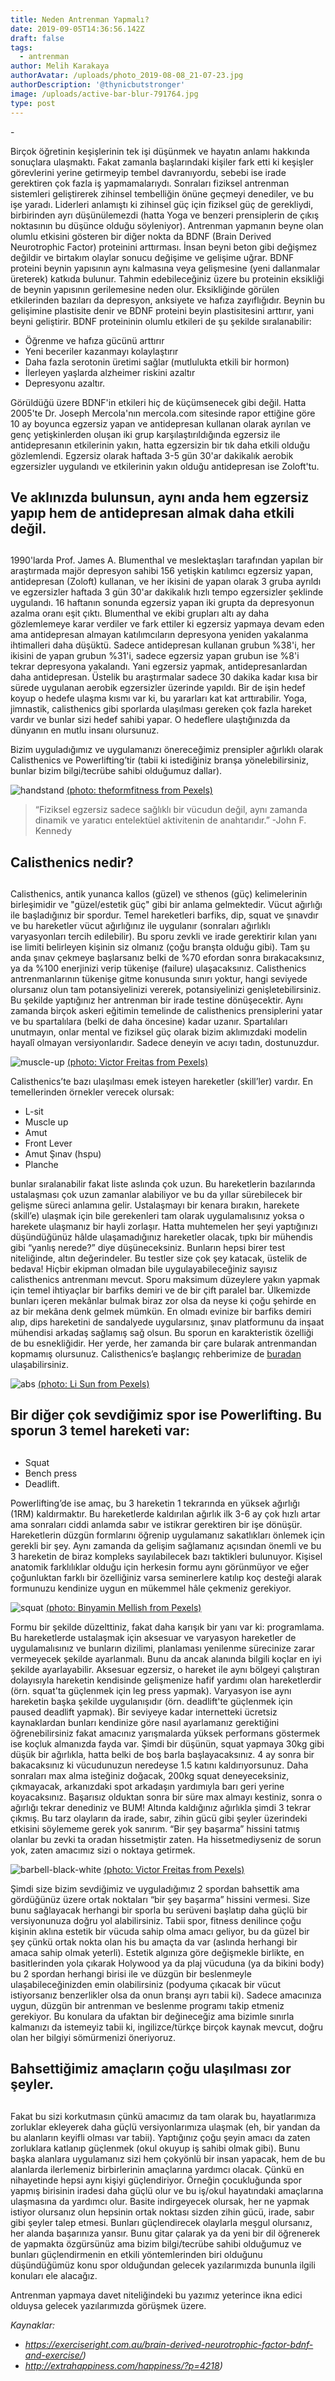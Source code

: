 ```yaml
---
title: Neden Antrenman Yapmalı?
date: 2019-09-05T14:36:56.142Z
draft: false
tags:
  - antrenman
author: Melih Karakaya
authorAvatar: /uploads/photo_2019-08-08_21-07-23.jpg
authorDescription: '@thynicbutstronger'
image: /uploads/active-bar-blur-791764.jpg
type: post
---
```

\-

  Birçok öğretinin keşişlerinin tek işi düşünmek ve hayatın anlamı hakkında sonuçlara ulaşmaktı. Fakat zamanla başlarındaki kişiler fark etti ki keşişler görevlerini yerine getirmeyip tembel davranıyordu, sebebi ise irade gerektiren çok fazla iş yapmamalarıydı. Sonraları fiziksel antrenman sistemleri geliştirerek zihinsel tembelliğin önüne geçmeyi denediler, ve bu işe yaradı. Liderleri anlamıştı ki zihinsel güç için fiziksel güç de gerekliydi, birbirinden ayrı düşünülemezdi (hatta Yoga ve benzeri prensiplerin de çıkış noktasının bu düşünce olduğu söyleniyor). Antrenman yapmanın beyne olan olumlu etkisini gösteren bir diğer nokta da BDNF (Brain Derived Neurotrophic Factor) proteinini arttırması. İnsan beyni beton gibi değişmez değildir ve birtakım olaylar sonucu değişime ve gelişime uğrar. BDNF proteini beynin yapısının aynı kalmasına veya gelişmesine (yeni dallanmalar üreterek) katkıda bulunur. Tahmin edebileceğiniz üzere bu proteinin eksikliği de beynin yapısının gerilemesine neden olur. Eksikliğinde görülen etkilerinden bazıları da depresyon, anksiyete ve hafıza zayıflığıdır. Beynin bu gelişimine plastisite denir ve BDNF proteini beyin plastisitesini arttırır, yani beyni geliştirir. BDNF proteininin olumlu etkileri de şu şekilde sıralanabilir: 

* Öğrenme ve hafıza gücünü arttırır
* Yeni beceriler kazanmayı kolaylaştırır
* Daha fazla serotonin üretimi sağlar (mutlulukta etkili bir hormon) 
* İlerleyen yaşlarda alzheimer riskini azaltır
* Depresyonu azaltır.

Görüldüğü üzere BDNF'in etkileri hiç de küçümsenecek gibi değil. Hatta 2005'te Dr. Joseph Mercola'nın mercola.com sitesinde rapor ettiğine göre 10 ay boyunca egzersiz yapan ve antidepresan kullanan olarak ayrılan ve genç yetişkinlerden oluşan iki grup karşılaştırıldığında egzersiz ile antidepresanın etkilerinin yakın, hatta egzersizin bir tık daha etkili olduğu gözlemlendi. Egzersiz olarak haftada 3-5 gün 30'ar dakikalık aerobik egzersizler uygulandı ve etkilerinin yakın olduğu antidepresan ise Zoloft'tu. 

## Ve aklınızda bulunsun, aynı anda hem egzersiz yapıp hem de antidepresan almak daha etkili değil.

## 

1990'larda Prof. James A. Blumenthal ve meslektaşları tarafından yapılan bir araştırmada majör depresyon sahibi 156 yetişkin katılımcı egzersiz yapan, antidepresan (Zoloft) kullanan, ve her ikisini de yapan olarak 3 gruba ayrıldı ve egzersizler haftada 3 gün 30'ar dakikalık hızlı tempo egzersizler şeklinde uygulandı. 16 haftanın sonunda egzersiz yapan iki grupta da depresyonun azalma oranı eşit çıktı. Blumenthal ve ekibi grupları altı ay daha gözlemlemeye karar verdiler ve fark ettiler ki egzersiz yapmaya devam eden ama antidepresan almayan katılımcıların depresyona yeniden yakalanma ihtimalleri daha düşüktü. Sadece antidepresan kullanan grubun %38'i, her ikisini de yapan grubun %31'i, sadece egzersiz yapan grubun ise %8'i tekrar depresyona yakalandı. Yani egzersiz yapmak, antidepresanlardan daha antidepresan. Üstelik bu araştırmalar sadece 30 dakika kadar kısa bir sürede uygulanan aerobik egzersizler üzerinde yapıldı. Bir de işin hedef koyup o hedefe ulaşma kısmı var ki, bu yararları kat kat arttırabilir. Yoga, jimnastik, calisthenics gibi sporlarda ulaşılması gereken çok fazla hareket vardır ve bunlar sizi hedef sahibi yapar. O hedeflere ulaştığınızda da dünyanın en mutlu insanı olursunuz.

  Bizim uyguladığımız ve uygulamanızı önereceğimiz prensipler ağırlıklı olarak Calisthenics ve Powerlifting’tir (tabii ki istediğiniz branşa yönelebilirsiniz, bunlar bizim bilgi/tecrübe sahibi olduğumuz dallar). 

![handstand](/uploads/acro-acro-yoga-active-1139500-1-.jpg "handstand")
[(photo: theformfitness from Pexels)](https://www.pexels.com/@theformfitness-446016) 

> “Fiziksel egzersiz sadece sağlıklı bir vücudun değil, aynı zamanda dinamik ve yaratıcı entelektüel aktivitenin de anahtarıdır.” -John F. Kennedy

##   Calisthenics nedir?

## 

Calisthenics, antik yunanca kallos (güzel) ve sthenos (güç) kelimelerinin birleşimidir ve "güzel/estetik güç" gibi bir anlama gelmektedir. Vücut ağırlığı ile başladığınız bir spordur. Temel hareketleri barfiks, dip, squat ve şınavdır ve bu hareketler vücut ağırlığınız ile uygulanır (sonraları ağırlıklı varyasyonları tercih edilebilir). Bu sporu zevkli ve irade gerektirir kılan yanı ise limiti belirleyen kişinin siz olmanız (çoğu branşta olduğu gibi). Tam şu anda şınav çekmeye başlarsanız belki de %70 efordan sonra bırakacaksınız, ya da %100 enerjinizi verip tükenişe (failure) ulaşacaksınız. Calisthenics antrenmanlarının tükenişe gitme konusunda sınırı yoktur, hangi seviyede olursanız olun tam potansiyelinizi vererek, potansiyelinizi genişletebilirsiniz. Bu şekilde yaptığınız her antrenman bir irade testine dönüşecektir. Aynı zamanda birçok askeri eğitimin temelinde de calisthenics prensiplerini yatar ve bu spartalılara (belki de daha öncesine) kadar uzanır. Spartalıları unutmayın, onlar mental ve fiziksel güç olarak bizim aklımızdaki modelin hayalî olmayan versiyonlarıdır. Sadece deneyin ve acıyı tadın, dostunuzdur.

![muscle-up](/uploads/action-active-agility-2261479-1-.jpg "muscle-up")
[(photo: Victor Freitas from Pexels)](https://www.pexels.com/@victorfreitas)

  Calisthenics’te bazı ulaşılması emek isteyen hareketler (skill’ler) vardır. En temellerinden örnekler verecek olursak:

* L-sit
* Muscle up
* Amut
* Front Lever
* Amut Şınav (hspu)
* Planche

bunlar sıralanabilir fakat liste aslında çok uzun. Bu hareketlerin bazılarında ustalaşması çok uzun zamanlar alabiliyor ve bu da yıllar sürebilecek bir gelişme süreci anlamına gelir. Ustalaşmayı bir kenara bırakın, harekete (skill’e) ulaşmak için bile gerekenleri tam olarak uygulamalısınız yoksa o harekete ulaşmanız bir hayli zorlaşır. Hatta muhtemelen her şeyi yaptığınızı düşündüğünüz hâlde ulaşamadığınız hareketler olacak, tıpkı bir mühendis gibi “yanlış nerede?” diye düşüneceksiniz. Bunların hepsi birer test niteliğinde, altın değerindeler. Bu testler size çok şey katacak, üstelik de bedava! Hiçbir ekipman olmadan bile uygulayabileceğiniz sayısız calisthenics antrenmanı mevcut. Sporu maksimum düzeylere yakın yapmak için temel ihtiyaçlar bir barfiks demiri ve de bir çift paralel bar. Ülkemizde bunları içeren mekânlar bulmak biraz zor olsa da neyse ki çoğu şehirde en az bir mekâna denk gelmek mümkün. En olmadı evinize bir barfiks demiri alıp, dips hareketini de sandalyede uygularsınız, şınav platformunu da inşaat mühendisi arkadaş sağlamış sağ olsun. Bu sporun en karakteristik özelliği de bu esnekliğidir. Her yerde, her zamanda bir çare bularak antrenmandan kopmamış olursunuz. Calisthenics’e başlangıç rehberimize de [buradan](https://www.barplatoon.com/calisthenics-ba%C5%9Flang%C4%B1%C3%A7/) ulaşabilirsiniz.

![abs](/uploads/abs-action-athlete-2294363-1-.jpg "abs")
[(photo: Li Sun from Pexels)](https://www.pexels.com/@823sl)

## Bir diğer çok sevdiğimiz spor ise Powerlifting. Bu sporun 3 temel hareketi var:

## 

* Squat
* Bench press
* Deadlift.

Powerlifting’de ise amaç, bu 3 hareketin 1 tekrarında en yüksek ağırlığı (1RM) kaldırmaktır. Bu hareketlerde kaldırılan ağırlık ilk 3-6 ay çok hızlı artar ama sonraları ciddi anlamda sabır ve istikrar gerektiren bir işe dönüşür. Hareketlerin düzgün formlarını öğrenip uygulamanız sakatlıkları önlemek için gerekli bir şey. Aynı zamanda da gelişim sağlamanız açısından önemli ve bu 3 hareketin de biraz kompleks sayılabilecek bazı taktikleri bulunuyor. Kişisel anatomik farklılıklar olduğu için herkesin formu aynı görünmüyor ve eğer çoğunluktan farklı bir özelliğiniz varsa seminerlere katılıp koç desteği alarak formunuzu kendinize uygun en mükemmel hâle çekmeniz gerekiyor. 

![squat](/uploads/adult-barbell-body-17840-1-.jpg "squat")
[(photo: Binyamin Mellish from Pexels)](https://www.pexels.com/@binyaminmellish)

Formu bir şekilde düzelttiniz, fakat daha karışık bir yanı var ki: programlama. Bu hareketlerde ustalaşmak için aksesuar ve varyasyon hareketler de uygulamalısınız ve bunların dizilimi, planlaması yenilenme sürecinize zarar vermeyecek şekilde ayarlanmalı. Bunu da ancak alanında bilgili koçlar en iyi şekilde ayarlayabilir. Aksesuar egzersiz, o hareket ile aynı bölgeyi çalıştıran dolayısıyla hareketin kendisinde gelişmenize hafif yardımı olan hareketlerdir (örn. squat'ta güçlenmek için leg press yapmak). Varyasyon ise aynı hareketin başka şekilde uygulanışıdır (örn. deadlift'te güçlenmek için paused deadlift yapmak). Bir seviyeye kadar internetteki ücretsiz kaynaklardan bunları kendinize göre nasıl ayarlamanız gerektiğini öğrenebilirsiniz fakat amacınız yarışmalarda yüksek performans göstermek ise koçluk almanızda fayda var. Şimdi bir düşünün, squat yapmaya 30kg gibi düşük bir ağırlıkla, hatta belki de boş barla başlayacaksınız. 4 ay sonra bir bakacaksınız ki vücudunuzun neredeyse 1.5 katını kaldırıyorsunuz. Daha sonraları max alma isteğiniz doğacak, 200kg squat deneyeceksiniz, çıkmayacak, arkanızdaki spot arkadaşın yardımıyla barı geri yerine koyacaksınız. Başarısız olduktan sonra bir süre max almayı kestiniz, sonra o ağırlığı tekrar denediniz ve BUM! Altında kaldığınız ağırlıkla şimdi 3 tekrar çıkmış. Bu tarz olayların da irade, sabır, zihin gücü gibi şeyler üzerindeki etkisini söylememe gerek yok sanırım. “Bir şey başarma” hissini tatmış olanlar bu zevki ta oradan hissetmiştir zaten. Ha hissetmediyseniz de sorun yok, zaten amacımız sizi o noktaya getirmek. 

![barbell-black-white](/uploads/barbell-black-and-white-black-and-white-791763-1-.jpg "barbell-black-white")
[(photo: Victor Freitas from Pexels)](https://www.pexels.com/@victorfreitas)

  Şimdi size bizim sevdiğimiz ve uyguladığımız 2 spordan bahsettik ama gördüğünüz üzere ortak noktaları “bir şey başarma” hissini vermesi. Size bunu sağlayacak herhangi bir sporla bu serüveni başlatıp daha güçlü bir versiyonunuza doğru yol alabilirsiniz. Tabii spor, fitness denilince çoğu kişinin aklına estetik bir vücuda sahip olma amacı geliyor, bu da güzel bir şey çünkü ortak nokta olan his bu amaçta da var (aslında herhangi bir amaca sahip olmak yeterli). Estetik algınıza göre değişmekle birlikte, en basitlerinden yola çıkarak Holywood ya da plaj vücuduna (ya da bikini body) bu 2 spordan herhangi birisi ile ve düzgün bir beslenmeyle ulaşabileceğinizden emin olabilirsiniz (podyuma çıkacak bir vücut istiyorsanız benzerlikler olsa da onun branşı ayrı tabii ki). Sadece amacınıza uygun, düzgün bir antrenman ve beslenme programı takip etmeniz gerekiyor. Bu konulara da ufaktan bir değineceğiz ama bizimle sınırla kalmanızı da istemeyiz tabii ki, ingilizce/türkçe birçok kaynak mevcut, doğru olan her bilgiyi sömürmenizi öneriyoruz. 

##   Bahsettiğimiz amaçların çoğu ulaşılması zor şeyler. 

## 

Fakat bu sizi korkutmasın çünkü amacımız da tam olarak bu, hayatlarımıza zorluklar ekleyerek daha güçlü versiyonlarımıza ulaşmak (eh, bir yandan da bu alanların keyifli olması var tabii). Yaptığınız çoğu şeyin amacı da zaten zorluklara katlanıp güçlenmek (okul okuyup iş sahibi olmak gibi). Bunu başka alanlara uygulamanız sizi hem çokyönlü bir insan yapacak, hem de bu alanlarda ilerlemeniz birbirlerinin amaçlarına yardımcı olacak. Çünkü en nihayetinde hepsi aynı kişiyi güçlendiriyor. Örneğin çocukluğunda spor yapmış birisinin iradesi daha güçlü olur ve bu iş/okul hayatındaki amaçlarına ulaşmasına da yardımcı olur. Basite indirgeyecek olursak, her ne yapmak istiyor olursanız olun hepsinin ortak noktası sizden zihin gücü, irade, sabır gibi şeyler talep etmesi. Bunları güçlendirecek olaylarla meşgul olursanız, her alanda başarınıza yansır. Bunu gitar çalarak ya da yeni bir dil öğrenerek de yapmakta özgürsünüz ama bizim bilgi/tecrübe sahibi olduğumuz ve bunları güçlendirmenin en etkili yöntemlerinden biri olduğunu düşündüğümüz konu spor olduğundan gelecek yazılarımızda bununla ilgili konuları ele alacağız. 

  Antrenman yapmaya davet niteliğindeki bu yazımız yeterince ikna edici olduysa gelecek yazılarımızda görüşmek üzere.

_Kaynaklar:_

* _https://exerciseright.com.au/brain-derived-neurotrophic-factor-bdnf-and-exercise/)_
* _http://extrahappiness.com/happiness/?p=4218)_
